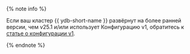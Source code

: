 {% note info %}

 Если ваш кластер {{ ydb-short-name }} развёрнут на более ранней версии, чем v25.1 и/или использует Конфигурацию v1, обратитесь к [статье о конфигурации v1](../../configuration-v1/index.md).

{% endnote %}
